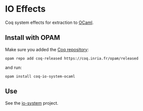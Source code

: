 # IO Effects
Coq system effects for extraction to [OCaml](http://ocaml.org/).

## Install with OPAM
Make sure you added the [Coq repository](coq.io/opam/):

    opam repo add coq-released https://coq.inria.fr/opam/released

and run:

    opam install coq-io-system-ocaml

## Use
See the [io-system](https://github.com/clarus/io-system) project.
